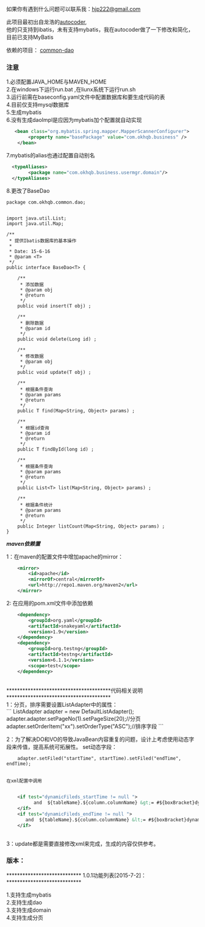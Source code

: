 如果你有遇到什么问题可以联系我：hjp222@gmail.com <br/>

此项目最初出自龙浩的[autocoder](https://github.com/hoorace/autocoder),<br/>
他的只支持到ibatis，未有支持mybatis，我在autocoder做了一下修改和简化，<br/>
目前已支持MyBatis<br/>

依赖的项目： [common-dao](https://github.com/hoorace/common-dao)

### 注意
1.必须配置JAVA_HOME与MAVEN_HOME<br/>
2.在windows下运行run.bat ,在liunx系统下运行run.sh<br/>
3.运行前需在baseconfig.yaml文件中配置数据库和要生成代码的表<br/>
4.目前仅支持mysql数据库<br/>
5.生成mybatis<br/>
6.没有生成daoImpl是应因为mybatis加个配置就自动实现<br/>

```xml
   <bean class="org.mybatis.spring.mapper.MapperScannerConfigurer">
		<property name="basePackage" value="com.okhqb.business" />
	</bean>
```
	

7.mybatis的alias也通过配置自动别名<br/>
```xml
  <typeAliases>
  		<package name="com.okhqb.business.usermgr.domain"/>
  </typeAliases>
  ```
8.更改了BaseDao<br/>
```
package com.okhqb.common.dao;


import java.util.List;
import java.util.Map;

/**
 * 提供Ibatis数据库的基本操作
 *
 * Date: 15-6-16
 * @param <T>
 */
public interface BaseDao<T> {

	/**
	 * 添加数据
	 * @param obj
	 * @return
	 */
	public void insert(T obj) ;

	/**
	 * 删除数据
	 * @param id
	 */
	public void delete(Long id) ;

	/**
	 * 修改数据
	 * @param obj
	 */
	public void update(T obj) ;

	/**
	 * 根据条件查询
	 * @param params
	 * @return
	 */
	public T find(Map<String, Object> params) ;

	/**
	 * 根据id查询
	 * @param id
	 * @return
	 */
	public T findById(long id) ;

	/**
	 * 根据条件查询
	 * @param params
	 * @return
	 */
	public List<T> list(Map<String, Object> params) ;

	/**
	 * 根据条件统计
	 * @param params
	 * @return
	 */
	public Integer listCount(Map<String, Object> params) ;
}

```

***************************************maven依赖置***************************************

1：在maven的配置文件中增加apache的mirror：<br/>
```xml
    <mirror>
        <id>apache</id>
        <mirrorOf>central</mirrorOf>
        <url>http://repo1.maven.org/maven2</url>
    </mirror>
```    
2: 在应用的pom.xml文件中添加依赖<br/>
```xml
    <dependency>
        <groupId>org.yaml</groupId>
        <artifactId>snakeyaml</artifactId>
        <version>1.9</version>
    </dependency>
    <dependency>
        <groupId>org.testng</groupId>
        <artifactId>testng</artifactId>
        <version>6.1.1</version>
        <scope>test</scope>
    </dependency>
 ```
<br/>
***************************************代码相关说明***************************************<br/>
1：分页，排序需要设置ListAdapter中的属性：<br/>
```
    ListAdapter<PvsToday> adapter = new DefaultListAdapter<PvsToday>();
    adapter.adapter.setPageNo(1).setPageSize(20);//分页
    adapter.setOrderItem("xx").setOrderType("ASC");//排序字段
```

2：为了解决DO和VO的导致JavaBean内容重复的问题，设计上考虑使用动态字段来传值，提高系统可拓展性。
    set动态字段：<br/>
    
```
    adapter.setFiled("startTime", startTime).setFiled("endTime", endTime);
    
```
    在xml配置中调用
    
```xml
    
    <if test="dynamicFileds_startTime != null ">
          and  ${tableName}.${column.columnName} &gt;= #${boxBracket}dynamicFileds_startTime}
    </if>
    <if test="dynamicFileds_endTime != null ">
       and	${tableName}.${column.columnName} &lt;= #${boxBracket}dynamicFileds_endTime}
    </if>
    
```
3：update都是需要直接修改xml来完成，生成的内容仅供参考。<br/>


### 版本：
**************************** 1.0.1功能列表[2015-7-2]：****************************<br/>

1.支持生成mybatis<br/>
2.支持生成dao<br/>
3.支持生成domain<br/>
4.支持生成分页<br/>

